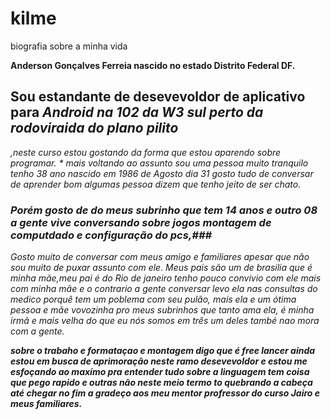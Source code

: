 # kilme
 biografia sobre a minha vida 
 
**Anderson Gonçalves Ferreia nascido no estado Distrito Federal DF.**
 
## Sou estandante de desevevoldor de aplicativo para <em>Android na 102 da W3 sul perto da rodoviraida do plano pilito
,neste curso estou gostando da forma que estou aparendo sobre programar. *
mais voltando ao assunto sou uma pessoa muito tranquilo tenho 38 ano nascido em 1986 de Agosto dia 31 gosto tudo de conversar de aprender bom algumas pessoa  dizem que tenho jeito de ser chato.
### Porém gosto de do meus subrinho que tem 14 anos e outro 08 a gente vive conversando sobre jogos montagem de computdado e configuração do pcs,###
Gosto muito de conversar com meus amigo e familiares apesar que não sou muito de puxar assunto com ele.
 Meus pais são um de brasilia que é minha mãe,meu pai é do Rio de janeiro tenho pouco convivio com ele mais com minha mãe e o contrario a gente conversar levo ela nas consultas do medico porquê tem um poblema com seu pulão,
 mais ela e um ótima pessoa e mãe vovozinha pro meus subrinhos que tanto ama ela, é minha irmã e mais velha do que eu nós somos em três um deles també nao mora com a gente.
 
 __sobre o trabaho e formataçao e montagem digo que é free lancer ainda estou em busca de aprimoração neste ramo desevevoldor e estou me esfoçando ao maxímo pra entender tudo sobre a linguagem tem coisa que pego rapido e outras não neste meio termo to quebrando a cabeça até chegar no fim a gradeço aos meu mentor profressor do curso Jairo e meus familiares.__
 
